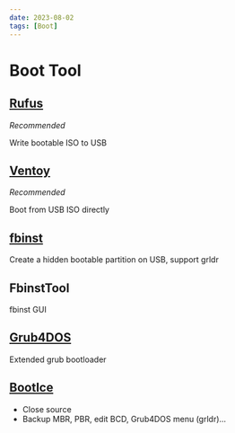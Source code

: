 ```yaml
---
date: 2023-08-02
tags: [Boot]
---
```


# Boot Tool

<!--truncate-->

## [Rufus](https://rufus.ie/)

*Recommended*

Write bootable ISO to USB

## [Ventoy](https://github.com/ventoy/Ventoy)

*Recommended*

Boot from USB ISO directly

## [fbinst](http://download.gna.org/grubutil/)

Create a hidden bootable partition on USB, support grldr

## FbinstTool

fbinst GUI

## [Grub4DOS](https://github.com/chenall/grub4dos)

Extended grub bootloader

## [BootIce](http://bbs.wuyou.net/forum.php?mod=viewthread&tid=57675)

- Close source
- Backup MBR, PBR, edit BCD, Grub4DOS menu (grldr)...
